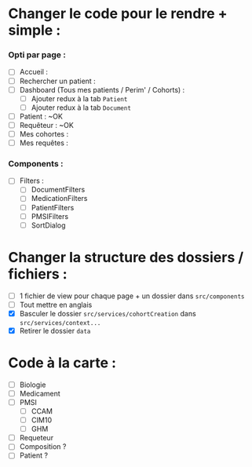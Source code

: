 # Changer le code pour le rendre + simple :

### Opti par page :

- [ ] Accueil :
- [ ] Rechercher un patient :
- [ ] Dashboard (Tous mes patients / Perim' / Cohorts) :
  - [ ] Ajouter redux à la tab `Patient`
  - [ ] Ajouter redux à la tab `Document`
- [ ] Patient : ~OK
- [ ] Requêteur : ~OK
- [ ] Mes cohortes :
- [ ] Mes requêtes :

### Components :

- [ ] Filters :
  - [ ] DocumentFilters
  - [ ] MedicationFilters
  - [ ] PatientFilters
  - [ ] PMSIFilters
  - [ ] SortDialog

# Changer la structure des dossiers / fichiers :

- [ ] 1 fichier de view pour chaque page + un dossier dans `src/components`
- [ ] Tout mettre en anglais
- [x] Basculer le dossier `src/services/cohortCreation` dans `src/services/context...`
- [x] Retirer le dossier `data`

# Code à la carte :

- [ ] Biologie
- [ ] Medicament
- [ ] PMSI
  - [ ] CCAM
  - [ ] CIM10
  - [ ] GHM
- [ ] Requeteur
- [ ] Composition ?
- [ ] Patient ?
